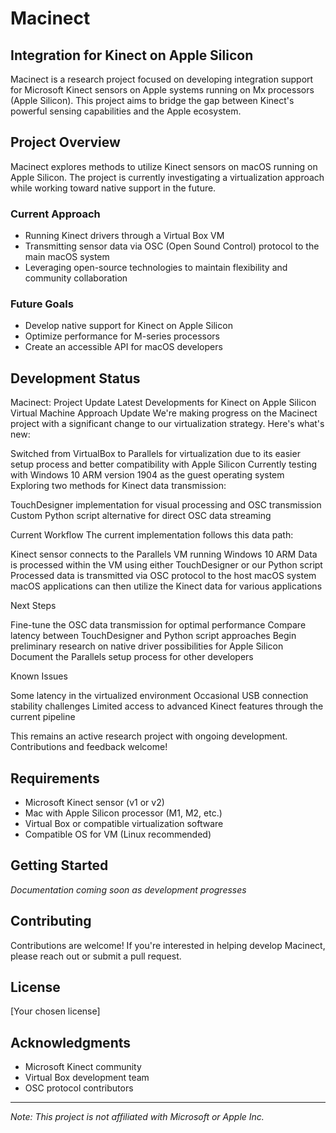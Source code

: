 # Macinect

## Integration for Kinect on Apple Silicon

Macinect is a research project focused on developing integration support for Microsoft Kinect sensors on Apple systems running on Mx processors (Apple Silicon). This project aims to bridge the gap between Kinect's powerful sensing capabilities and the Apple ecosystem.

## Project Overview

Macinect explores methods to utilize Kinect sensors on macOS running on Apple Silicon. The project is currently investigating a virtualization approach while working toward native support in the future.

### Current Approach

- Running Kinect drivers through a Virtual Box VM
- Transmitting sensor data via OSC (Open Sound Control) protocol to the main macOS system
- Leveraging open-source technologies to maintain flexibility and community collaboration

### Future Goals

- Develop native support for Kinect on Apple Silicon
- Optimize performance for M-series processors
- Create an accessible API for macOS developers

## Development Status

Macinect: Project Update
Latest Developments for Kinect on Apple Silicon
Virtual Machine Approach Update
We're making progress on the Macinect project with a significant change to our virtualization strategy. Here's what's new:

Switched from VirtualBox to Parallels for virtualization due to its easier setup process and better compatibility with Apple Silicon
Currently testing with Windows 10 ARM version 1904 as the guest operating system
Exploring two methods for Kinect data transmission:

TouchDesigner implementation for visual processing and OSC transmission
Custom Python script alternative for direct OSC data streaming



Current Workflow
The current implementation follows this data path:

Kinect sensor connects to the Parallels VM running Windows 10 ARM
Data is processed within the VM using either TouchDesigner or our Python script
Processed data is transmitted via OSC protocol to the host macOS system
macOS applications can then utilize the Kinect data for various applications

Next Steps

Fine-tune the OSC data transmission for optimal performance
Compare latency between TouchDesigner and Python script approaches
Begin preliminary research on native driver possibilities for Apple Silicon
Document the Parallels setup process for other developers

Known Issues

Some latency in the virtualized environment
Occasional USB connection stability challenges
Limited access to advanced Kinect features through the current pipeline


This remains an active research project with ongoing development. Contributions and feedback welcome!

## Requirements

- Microsoft Kinect sensor (v1 or v2)
- Mac with Apple Silicon processor (M1, M2, etc.)
- Virtual Box or compatible virtualization software
- Compatible OS for VM (Linux recommended)

## Getting Started

*Documentation coming soon as development progresses*

## Contributing

Contributions are welcome! If you're interested in helping develop Macinect, please reach out or submit a pull request.

## License

[Your chosen license]

## Acknowledgments

- Microsoft Kinect community
- Virtual Box development team
- OSC protocol contributors

---

*Note: This project is not affiliated with Microsoft or Apple Inc.*
